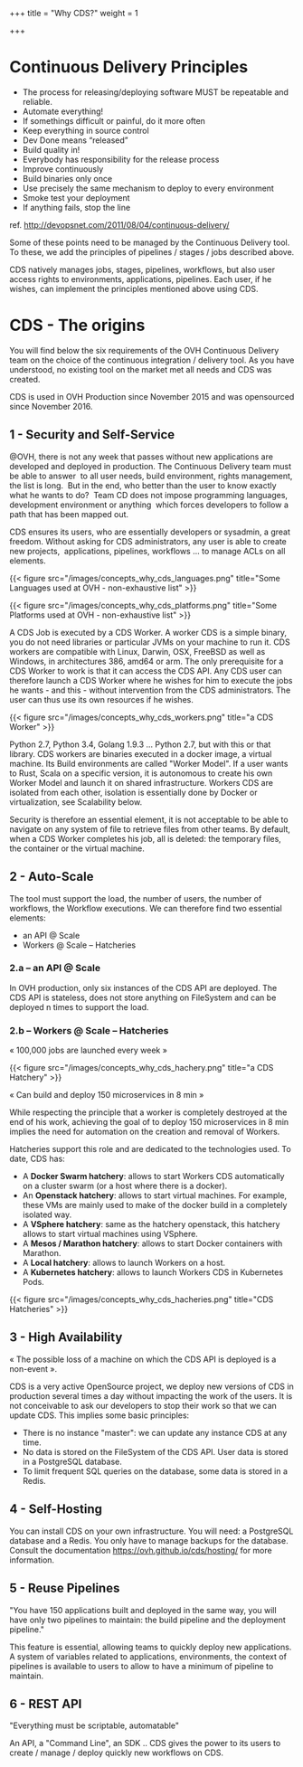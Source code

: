 +++
title = "Why CDS?"
weight = 1

+++


# Continuous Delivery Principles

- The process for releasing/deploying software MUST be repeatable and reliable.
- Automate everything!
- If somethings difficult or painful, do it more often
- Keep everything in source control
- Dev Done means “released”
- Build quality in!
- Everybody has responsibility for the release process
- Improve continuously
- Build binaries only once
- Use precisely the same mechanism to deploy to every environment
- Smoke test your deployment
- If anything fails, stop the line

ref. http://devopsnet.com/2011/08/04/continuous-delivery/

Some of these points need to be managed by the Continuous Delivery tool. To these, we add
the principles of pipelines / stages / jobs described above.

CDS natively manages jobs, stages, pipelines, workflows, but also user access rights to environments,
applications, pipelines. Each user, if he wishes, can implement the principles mentioned above using CDS.


# CDS - The origins

You will find below the six requirements of the OVH Continuous Delivery team on the choice of the continuous 
integration / delivery tool.
As you have understood, no existing tool on the market met all needs and CDS was created. 

CDS is used in OVH Production since November 2015 and was opensourced since November 2016.

## 1 - Security and Self-Service

@OVH, there is not any week that passes without new applications 
are developed and deployed in production. The Continuous Delivery team must be able to answer 
to all user needs, build environment, rights management, the list is long. 
But in the end, who better than the user to know exactly what he wants to do? 
Team CD does not impose programming languages, development environment or anything 
which forces developers to follow a path that has been mapped out.

CDS ensures its users, who are essentially developers or sysadmin, a great freedom.
Without asking for CDS administrators, any user is able to create new projects, 
applications, pipelines, workflows ... to manage ACLs on all elements.

{{< figure src="/images/concepts_why_cds_languages.png" title="Some Languages used at OVH - non-exhaustive list" >}}

{{< figure src="/images/concepts_why_cds_platforms.png" title="Some Platforms used at OVH - non-exhaustive list" >}}

A CDS Job is executed by a CDS Worker. A worker CDS is a simple binary, you do not need libraries
or particular JVMs on your machine to run it. CDS workers are compatible with Linux, Darwin, OSX,
FreeBSD as well as Windows, in architectures 386, amd64 or arm. The only prerequisite for a CDS Worker to work
is that it can access the CDS API. Any CDS user can therefore launch a CDS Worker where he wishes for him
to execute the jobs he wants - and this - without intervention from the CDS administrators. The user
can thus use its own resources if he wishes.

{{< figure src="/images/concepts_why_cds_workers.png" title="a CDS Worker" >}}


Python 2.7, Python 3.4, Golang 1.9.3 ... Python 2.7, but with this or that library. CDS workers are binaries
executed in a docker image, a virtual machine. Its Build environments are called "Worker Model". If a
user wants to Rust, Scala on a specific version, it is autonomous to create his own
Worker Model and launch it on shared infrastructure. Workers CDS are isolated from each other,
isolation is essentially done by Docker or virtualization, see Scalability below.

Security is therefore an essential element, it is not acceptable to be able to navigate on any system of
file to retrieve files from other teams. By default, when a CDS Worker completes his job, all
is deleted: the temporary files, the container or the virtual machine.

## 2 - Auto-Scale

The tool must support the load, the number of users, the number of workflows, the Workflow executions.
We can therefore find two essential elements:

* an API @ Scale
* Workers @ Scale – Hatcheries

### 2.a – an API @ Scale

In OVH production, only six instances of the CDS API are deployed. The CDS API is stateless, does not store anything 
on FileSystem and can be deployed n times to support the load.

### 2.b – Workers @ Scale – Hatcheries

« 100,000 jobs are launched every week »

{{< figure src="/images/concepts_why_cds_hachery.png" title="a CDS Hatchery" >}}

« Can build and deploy 150 microservices in 8 min »

While respecting the principle that a worker is completely destroyed at the end of his work, achieving the goal of
to deploy 150 microservices in 8 min implies the need for automation on the creation and removal of Workers.

Hatcheries support this role and are dedicated to the technologies used. To date, CDS has:
 
- A **Docker Swarm hatchery**: allows to start Workers CDS automatically on a cluster swarm (or a host where there is a docker).
- An **Openstack hatchery**: allows to start virtual machines. For example, these VMs are mainly used to make of the docker build in a completely isolated way.
- A **VSphere hatchery**: same as the hatchery openstack, this hatchery allows to start virtual machines using VSphere.
- A **Mesos / Marathon hatchery**: allows to start Docker containers with Marathon.
- A **Local hatchery**: allows to launch Workers on a host.
- A **Kubernetes hatchery**: allows to launch Workers CDS in Kubernetes Pods.
 
{{< figure src="/images/concepts_why_cds_hacheries.png" title="CDS Hatcheries" >}}

## 3 - High Availability

« The possible loss of a machine on which the CDS API is deployed is a non-event ».

CDS is a very active OpenSource project, we deploy new versions of CDS in production several times a day
without impacting the work of the users. It is not conceivable to ask our developers to stop
their work so that we can update CDS. This implies some basic principles:

- There is no instance "master": we can update any instance CDS at any time.
- No data is stored on the FileSystem of the CDS API. User data is stored in a PostgreSQL database.
- To limit frequent SQL queries on the database, some data is stored in a Redis.

## 4 - Self-Hosting

You can install CDS on your own infrastructure. You will need: a PostgreSQL database and a Redis. 
You only have to manage backups for the database.
Consult the documentation https://ovh.github.io/cds/hosting/ for more information.

## 5 - Reuse Pipelines

"You have 150 applications built and deployed in the same way, you will have only two pipelines to maintain:
the build pipeline and the deployment pipeline."

This feature is essential, allowing teams to quickly deploy new applications. A system of variables related to applications,
environments, the context of pipelines is available to users to allow to have a minimum of pipeline to maintain.

## 6 - REST API

"Everything must be scriptable, automatable"

An API, a "Command Line", an SDK .. CDS gives the power to its users to create / manage / deploy quickly new workflows on CDS.